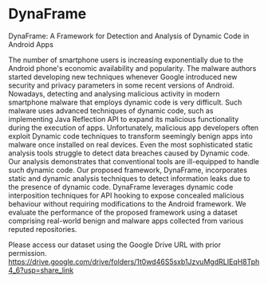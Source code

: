 # DynaFrame
DynaFrame: A Framework for Detection and Analysis of Dynamic Code in Android Apps

The number of smartphone users is increasing exponentially due to the Android phone's economic availability and popularity. The malware authors started developing new techniques whenever Google introduced new security and privacy parameters in some recent versions of Android. Nowadays, detecting and analysing malicious activity in modern smartphone malware that employs dynamic code is very difficult. Such malware uses advanced techniques of dynamic code, such as implementing  Java Reflection API  to expand its malicious functionality during the execution of apps. Unfortunately, malicious app developers often exploit Dynamic code techniques to transform seemingly benign apps into malware once installed on real devices. Even the most sophisticated static analysis tools struggle to detect data breaches caused by Dynamic code. Our analysis demonstrates that conventional tools are ill-equipped to handle such dynamic code. Our proposed framework, DynaFrame, incorporates static and dynamic analysis techniques to detect information leaks due to the presence of dynamic code. DynaFrame leverages dynamic code interposition techniques for API hooking to expose concealed malicious behaviour without requiring modifications to the Android framework. We evaluate the performance of the proposed framework using a dataset comprising real-world benign and malware apps collected from various reputed repositories. 

Please access our dataset using the Google Drive URL with prior permission.
https://drive.google.com/drive/folders/1t0wd46S5sxb1JzvuMgdRLIEqH8Tph4_6?usp=share_link

